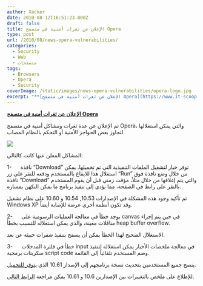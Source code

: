 ```yaml
---
author: Xacker
date: 2010-08-12T16:51:23.000Z
draft: false
title: الإعلان عن ثغرات أمنية في متصفح Opera
type: post
url: /2010/08/news-opera-vulnerabilities/
categories:
  - Security
  - Web
  - متصفحات
tags:
  - Browsers
  - Opera
  - Security
coverImage: /static/images/news-opera-vulnerabilities/opera-logo.jpg
excerpt: "**[الإعلان عن ثغرات أمنية في متصفح Opera](https://www.it-scoop.com/2010/08/news-opera-vulnerabilities/)**\n\nتم الإعلان عن عدة ثغرات ومشاكل أمنية في متصفح Opera، والتي يمكن استغلالها لتجاوز بعض الحواجز الأمنية أو التحكم بالنظام المصاب.\n\n\n\nالمشاكل المعلن عنها كانت كالتالي:\n\n1-\_\_\_\_\_ نافذة “Download” توفر خيار لتشغيل الملفات التنفيذية التي تم"
---
```

**[الإعلان عن ثغرات أمنية في متصفح Opera](https://www.it-scoop.com/2010/08/news-opera-vulnerabilities/)**

تم الإعلان عن عدة ثغرات ومشاكل أمنية في متصفح Opera، والتي يمكن استغلالها لتجاوز بعض الحواجز الأمنية أو التحكم بالنظام المصاب.

![](/static/images/news-opera-vulnerabilities/opera-logo.jpg)

المشاكل المعلن عنها كانت كالتالي:

1-      نافذة “Download” توفر خيار لتشغيل الملفات التنفيذية التي تم تحميلها. يمكن استغلال هذا للايقاع بالمستخدم ودفعه للنقر على زر “Run” من خلال وضع نافذة فوق نافذة “Download” والتي يتم إغلاقها من خلال مثلاً، مؤقت زمني قبل أن يقوم المستخدم بالنقر على رابط في الصفحة، مما يؤدي إلى تنفيذ برنامج ما يمكن التكهن بمساره.

تم تأكيد وجود هذه المشكلة في الإصدارات 10.53, 10.54 و 10.60 على نظام تشغيل Windows XP وقد تكون أنظمة أخرى عرضة للإصابة أيضاً.

2-      يوجد خطأ في معالجة العمليات الرسومية على canvas في حين يتم إجراء مناقلات معينة، والذي يمكن استغلاله للتسبب بخطأ heap buffer overflow.

الاستغلال الصحيح لهذا الخطأ يمكن أن يسمح بتنفيذ شفرات خبيثة عن بعد.

3-      خطأ في فلترة المدخلات input في معالجة ملخصات الأخبار يمكن استغلاله لتنفيذ سكربتات برمجية script code وضم المستخدم تلقائياً إلى القائمة.

ينصح جميع المستخدمين بتحديث نسخة برنامجهم إلى الإصدار 10.61 الذي [يتوفر للتحميل](http://www.opera.com/browser/download/).

للإطلاع على ملخص بالتغييرات بين الإصدارين 10.6 و 10.61 يمكن مراجعة [الرابط التالي](http://www.opera.com/docs/changelogs/windows/1061/).
